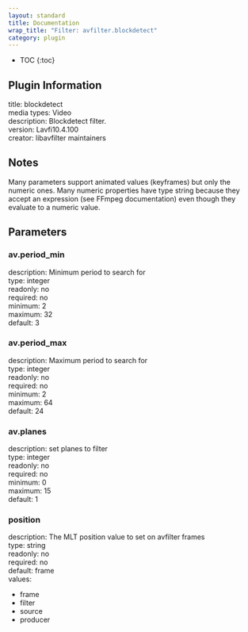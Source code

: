 ```yaml
---
layout: standard
title: Documentation
wrap_title: "Filter: avfilter.blockdetect"
category: plugin
---
```

* TOC
{:toc}

## Plugin Information

title: blockdetect  
media types:
Video  
description: Blockdetect filter.  
version: Lavfi10.4.100  
creator: libavfilter maintainers  

## Notes

Many parameters support animated values (keyframes) but only the numeric ones. Many numeric properties have type string because they accept an expression (see FFmpeg documentation) even though they evaluate to a numeric value.

## Parameters

### av.period_min

  
description:
Minimum period to search for  
type: integer  
readonly: no  
required: no  
minimum: 2  
maximum: 32  
default: 3  

### av.period_max

  
description:
Maximum period to search for  
type: integer  
readonly: no  
required: no  
minimum: 2  
maximum: 64  
default: 24  

### av.planes

  
description:
set planes to filter  
type: integer  
readonly: no  
required: no  
minimum: 0  
maximum: 15  
default: 1  

### position

  
description:
The MLT position value to set on avfilter frames  
type: string  
readonly: no  
required: no  
default: frame  
values:  

* frame
* filter
* source
* producer

